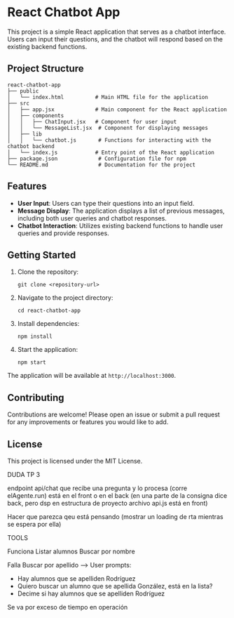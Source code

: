 # React Chatbot App

This project is a simple React application that serves as a chatbot interface. Users can input their questions, and the chatbot will respond based on the existing backend functions.

## Project Structure

```
react-chatbot-app
├── public
│   └── index.html          # Main HTML file for the application
├── src
│   ├── app.jsx             # Main component for the React application
│   ├── components
│   │   ├── ChatInput.jsx   # Component for user input
│   │   └── MessageList.jsx  # Component for displaying messages
│   ├── lib
│   │   └── chatbot.js       # Functions for interacting with the chatbot backend
│   └── index.js            # Entry point of the React application
├── package.json             # Configuration file for npm
└── README.md                # Documentation for the project
```

## Features

- **User Input**: Users can type their questions into an input field.
- **Message Display**: The application displays a list of previous messages, including both user queries and chatbot responses.
- **Chatbot Interaction**: Utilizes existing backend functions to handle user queries and provide responses.

## Getting Started

1. Clone the repository:
   ```
   git clone <repository-url>
   ```

2. Navigate to the project directory:
   ```
   cd react-chatbot-app
   ```

3. Install dependencies:
   ```
   npm install
   ```

4. Start the application:
   ```
   npm start
   ```

The application will be available at `http://localhost:3000`.

## Contributing

Contributions are welcome! Please open an issue or submit a pull request for any improvements or features you would like to add.

## License

This project is licensed under the MIT License.


DUDA TP 3

endpoint api/chat que recibe una pregunta y lo procesa (corre elAgente.run) está en el front o en el back (en una parte de la consigna dice back, pero dsp en estructura de proyecto archivo api.js está en front)

Hacer que parezca qeu está pensando (mostrar un loading de rta mientras se espera por ella)


TOOLS

Funciona 
Listar alumnos 
Buscar por nombre


Falla
Buscar por apellido -->
User prompts: 
- Hay alumnos que se apelliden Rodríguez
- Quiero buscar un alumno que se apellida González, está en la lista?
- Decime si hay alumnos que se apelliden Rodríguez

Se va por exceso de tiempo en operación
